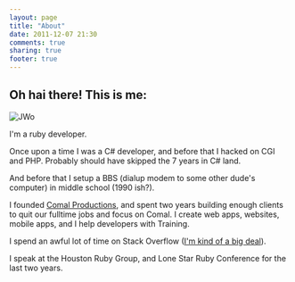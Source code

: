 ```yaml
---
layout: page
title: "About"
date: 2011-12-07 21:30
comments: true
sharing: true
footer: true
---
```

Oh hai there! This is me:
-------------

![JWo](http://comalproductions.com/assets/jessewolgamott.jpg)

I'm a ruby developer. 

Once upon a time I was a C# developer, and before that I hacked on CGI and PHP. Probably should have skipped the 7 years in C# land.

And before that I setup a BBS (dialup modem to some other dude's computer) in middle school (1990 ish?).

I founded [Comal Productions](http://comalproductions.com), and spent two years building enough clients to quit our fulltime jobs and focus on Comal. I create web apps, websites, mobile apps, and I help developers with Training.

I spend an awful lot of time on Stack Overflow ([I'm kind of a big deal](http://stackoverflow.com/users/363881/jesse-wolgamott)).

I speak at the Houston Ruby Group, and Lone Star Ruby Conference for the last two years. 
